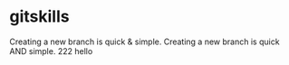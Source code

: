 # gitskills
Creating a new branch is quick & simple.
Creating a new branch is quick AND simple.
222
hello
